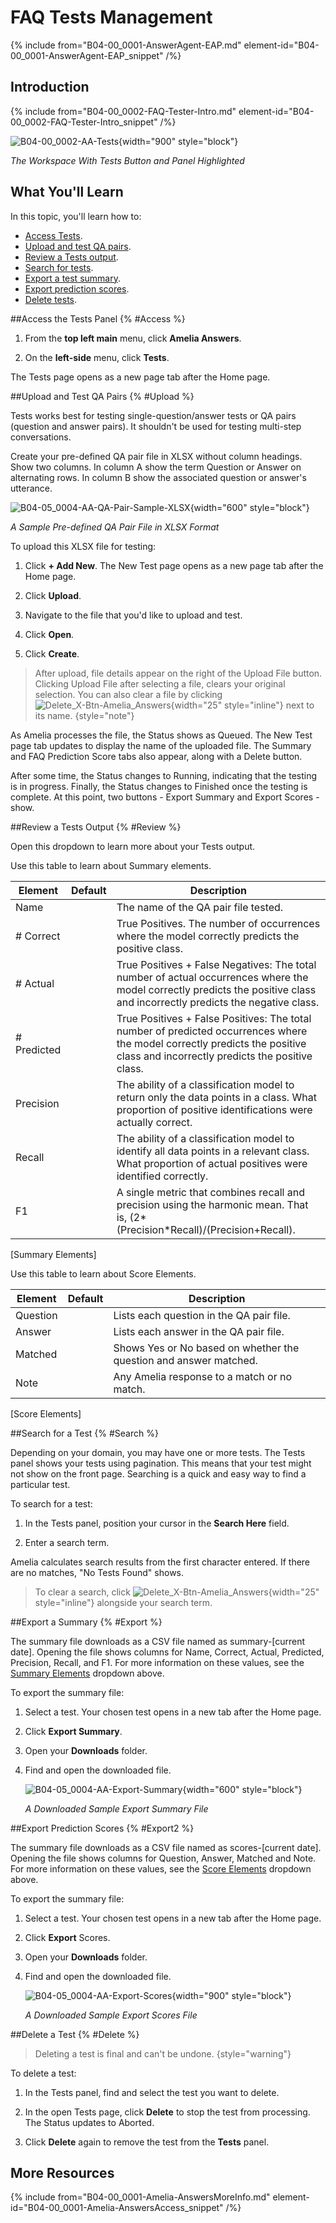 # FAQ Tests Management

{% include from="B04-00_0001-AnswerAgent-EAP.md" element-id="B04-00_0001-AnswerAgent-EAP_snippet" /%}

## Introduction

{% include from="B04-00_0002-FAQ-Tester-Intro.md" element-id="B04-00_0002-FAQ-Tester-Intro_snippet" /%}

![B04-00_0002-AA-Tests](B04-00_0002-AA-Tests.png){width="900" style="block"}

*The Workspace With Tests Button and Panel Highlighted*

## What You'll Learn

In this topic, you'll learn how to:

* [Access Tests](#Access).
* [Upload and test QA pairs](#Upload).
* [Review a Tests output](#Review).
* [Search for tests](#Search).
* [Export a test summary](#Export).
* [Export prediction scores](#Export2).
* [Delete tests](#Delete).

##Access the Tests Panel {% #Access %}

1. From the **top left main** menu, click **Amelia Answers**.

2. On the **left-side** menu, click **Tests**.

The Tests page opens as a new page tab after the Home page.

##Upload and Test QA Pairs {% #Upload %}

Tests works best for testing single-question/answer tests or QA pairs (question and answer pairs). It shouldn't be used for testing multi-step conversations.

Create your pre-defined QA pair file in XLSX without column headings. Show two columns. In column A show the term Question or Answer on alternating rows. In column B show the associated question or answer's utterance.

![B04-05_0004-AA-QA-Pair-Sample-XLSX](B04-05_0004-AA-QA-Pair-Sample-XLSX.png){width="600" style="block"}

*A Sample Pre-defined QA Pair File in XLSX Format*

To upload this XLSX file for testing:

1. Click **+ Add New**. The New Test page opens as a new page tab after the Home page.

2. Click **Upload**.

3. Navigate to the file that you'd like to upload and test.

4. Click **Open**.

5. Click **Create**.

> After upload, file details appear on the right of the Upload File button. Clicking Upload File after selecting a file, clears your original selection. You can also clear a file by clicking ![Delete_X-Btn-Amelia_Answers](Delete_X-Btn-Amelia_Answers.png){width="25" style="inline"} next to its name. {style="note"}

As Amelia processes the file, the Status shows as Queued. The New Test page tab updates to display the name of the uploaded file. The Summary and FAQ Prediction Score tabs also appear, along with a Delete button.

After some time, the Status changes to Running, indicating that the testing is in progress. Finally, the Status changes to Finished once the testing is complete. At this point, two buttons - Export Summary and Export Scores - show.

##Review a Tests Output {% #Review %}

Open this dropdown to learn more about your Tests output.

<chapter id="Summary" title="Summary Elements" collapsible="true" level="5">
Use this table to learn about Summary elements.

|   Element   | Default |                                                                                  Description                                                                                   |
|-------------|---------|--------------------------------------------------------------------------------------------------------------------------------------------------------------------------------|
| Name        |         | The name of the QA pair file tested.                                                                                                                                           |
| # Correct   |         | True Positives. The number of occurrences where the model correctly predicts the positive class.                                                                               |
| # Actual    |         | True Positives + False Negatives: The total number of actual occurrences where the model correctly predicts the positive class and incorrectly predicts the negative class.    |
| # Predicted |         | True Positives + False Positives: The total number of predicted occurrences where the model correctly predicts the positive class and incorrectly predicts the positive class. |
| Precision   |         | The ability of a classification model to return only the data points in a class. What proportion of positive identifications were actually correct.                            |
| Recall      |         | The ability of a classification model to identify all data points in a relevant class. What proportion of actual positives were identified correctly.                          |
| F1          |         | A single metric that combines recall and precision using the harmonic mean. That is, (2*(Precision*Recall)/(Precision+Recall).                                                 |
[Summary Elements]


</chapter>

<chapter id="Use" title="Prediction Score Elements" collapsible="true" level="5">
Use this table to learn about Score Elements.

| Element  | Default |                            Description                            |
|----------|---------|-------------------------------------------------------------------|
| Question |         | Lists each question in the QA pair file.                          |
| Answer   |         | Lists each answer in the QA pair file.                            |
| Matched  |         | Shows Yes or No based on whether the question and answer matched. |
| Note     |         | Any Amelia response to a match or no match. |
[Score Elements]


</chapter>

##Search for a Test {% #Search %}

Depending on your domain, you may have one or more tests. The Tests panel shows your tests using pagination. This means that your test might not show on the front page. Searching is a quick and easy way to find a particular test.

To search for a test:

1. In the Tests panel, position your cursor in the **Search Here** field.

2. Enter a search term.

Amelia calculates search results from the first character entered. If there are no matches, "No Tests Found" shows.

> To clear a search, click ![Delete_X-Btn-Amelia_Answers](Delete_X-Btn-Amelia_Answers.png){width="25" style="inline"} alongside your search term.

##Export a Summary {% #Export %}

The summary file downloads as a CSV file named as summary-[current date]. Opening the file shows columns for Name, Correct, Actual, Predicted, Precision, Recall, and F1. For more information on these values, see the [Summary Elements](#Summary) dropdown above.

To export the summary file:

1. Select a test. Your chosen test opens in a new tab after the Home page.

2. Click **Export Summary**.

3. Open your **Downloads** folder.

4. Find and open the downloaded file.

   ![B04-05_0004-AA-Export-Summary](B04-05_0004-AA-Export-Summary.png){width="600" style="block"}

   *A Downloaded Sample Export Summary File*

##Export Prediction Scores {% #Export2 %}

The summary file downloads as a CSV file named as scores-[current date]. Opening the file shows columns for Question, Answer, Matched and Note. For more information on these values, see the [Score Elements](#Use) dropdown above.

To export the summary file:

1. Select a test. Your chosen test opens in a new tab after the Home page.

2. Click **Export** Scores.

3. Open your **Downloads** folder.

4. Find and open the downloaded file.

   ![B04-05_0004-AA-Export-Scores](B04-05_0004-AA-Export-Scores.png){width="900" style="block"}

   *A Downloaded Sample Export Scores File*

##Delete a Test {% #Delete %}

> Deleting a test is final and can't be undone. {style="warning"}

To delete a test:

1. In the Tests panel, find and select the test you want to delete.

2. In the open Tests page, click **Delete** to stop the test from processing. The Status updates to Aborted.

3. Click **Delete** again to remove the test from the **Tests** panel.

## More Resources

{% include from="B04-00_0001-Amelia-AnswersMoreInfo.md" element-id="B04-00_0001-Amelia-AnswersAccess_snippet" /%}
